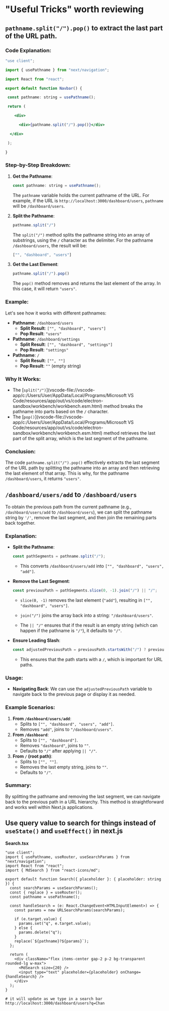 # "Useful Tricks" worth reviewing

## `pathname.split("/").pop()` to extract the last part of the URL path.

### Code Explanation:

```jsx
"use client";

import { usePathname } from "next/navigation";

import React from "react";

export default function Navbar() {

 const pathname: string = usePathname();

 return (

    <div>

      <div>{pathname.split("/").pop()}</div>

  </div>

 );

}
```



### Step-by-Step Breakdown:

1. **Get the Pathname**:

   ```jsx
   const pathname: string = usePathname();
   ```

   The `pathname` variable holds the current pathname of the URL. For example, if the URL is `http://localhost:3000/dashboard/users`, `pathname` will be `/dashboard/users`.

2. **Split the Pathname**:

   ```jsx
   pathname.split("/")
   ```

   The `split("/")` method splits the pathname string into an array of substrings, using the `/` character as the delimiter. For the pathname `/dashboard/users`, the result will be:

   ```js
   ["", "dashboard", "users"]
   ```

3. **Get the Last Element**:

   ```jsx
   pathname.split("/").pop()
   ```

   The `pop()` method removes and returns the last element of the array. In this case, it will return `"users"`.

### Example:

Let's see how it works with different pathnames:

- **Pathname**: `/dashboard/users`
  - **Split Result**: `["", "dashboard", "users"]`
  - **Pop Result**: `"users"`
- **Pathname**: `/dashboard/settings`
  - **Split Result**: `["", "dashboard", "settings"]`
  - **Pop Result**: `"settings"`
- **Pathname**: `/`
  - **Split Result**: `["", ""]`
  - **Pop Result**: `""` (empty string)

### Why It Works:

- The [`split("/")`](vscode-file://vscode-app/c:/Users/User/AppData/Local/Programs/Microsoft VS Code/resources/app/out/vs/code/electron-sandbox/workbench/workbench.esm.html) method breaks the pathname into parts based on the `/` character.
- The [`pop()`](vscode-file://vscode-app/c:/Users/User/AppData/Local/Programs/Microsoft VS Code/resources/app/out/vs/code/electron-sandbox/workbench/workbench.esm.html) method retrieves the last part of the split array, which is the last segment of the pathname.

### Conclusion:

The code `pathname.split("/").pop()` effectively extracts the last segment of the URL path by splitting the pathname into an array and then retrieving the last element of that array. This is why, for the pathname `/dashboard/users`, it returns `"users"`.



## `/dashboard/users/add` to `/dashboard/users`

To obtain the previous path from the current pathname (e.g., `/dashboard/users/add` to `/dashboard/users`), we can split the pathname string by `'/'`, remove the last segment, and then join the remaining parts back together.

### Explanation:

- **Split the Pathname**:

  ```jsx
  const pathSegments = pathname.split("/");
  ```

  - This converts `/dashboard/users/add` into `["", "dashboard", "users", "add"]`.

- **Remove the Last Segment**:

  ```jsx
  const previousPath = pathSegments.slice(0, -1).join("/") || "/";
  ```

  - `slice(0, -1)` removes the last element (`"add"`), resulting in `["", "dashboard", "users"]`.

  - `join("/")` joins the array back into a string: `"/dashboard/users"`.
  - The `|| "/"` ensures that if the result is an empty string (which can happen if the pathname is `"/"`), it defaults to `"/"`.

- **Ensure Leading Slash**:

  ```jsx
  const adjustedPreviousPath = previousPath.startsWith("/") ? previousPath : `/${previousPath}`;
  ```

  - This ensures that the path starts with a `/`, which is important for URL paths.

### Usage:

- **Navigating Back**: We can use the `adjustedPreviousPath` variable to navigate back to the previous page or display it as needed.

### Example Scenarios:

1. **From `/dashboard/users/add`**:
   - Splits to `["", "dashboard", "users", "add"]`.
   - Removes `"add"`, joins to `"/dashboard/users"`.
2. **From `/dashboard`**:
   - Splits to `["", "dashboard"]`.
   - Removes `"dashboard"`, joins to `""`.
   - Defaults to `"/"` after applying `|| "/"`.
3. **From `/` (root path)**:
   - Splits to `["", ""]`.
   - Removes the last empty string, joins to `""`.
   - Defaults to `"/"`.

### Summary:

By splitting the pathname and removing the last segment, we can navigate back to the previous path in a URL hierarchy. This method is straightforward and works well within Next.js applications.



## Use query value to search for things instead of `useState()` and `useEffect()` in next.js

**Search.tsx**

```tsx
"use client";
import { usePathname, useRouter, useSearchParams } from "next/navigation";
import React from "react";
import { MdSearch } from "react-icons/md";

export default function Search({ placeholder }: { placeholder: string }) {
  const searchParams = useSearchParams();
  const { replace } = useRouter();
  const pathname = usePathname();

  const handleSearch = (e: React.ChangeEvent<HTMLInputElement>) => {
    const params = new URLSearchParams(searchParams);

    if (e.target.value) {
      params.set("q", e.target.value);
    } else {
      params.delete("q");
    }
    replace(`${pathname}?${params}`);
  };

  return (
    <div className="flex items-center gap-2 p-2 bg-transparent rounded-lg w-max">
      <MdSearch size={20} />
      <input type="text" placeholder={placeholder} onChange={handleSearch} />
    </div>
  );
}

```

```
# it will update as we type in a search bar
http://localhost:3000/dashboard/users?q=Chan
```

